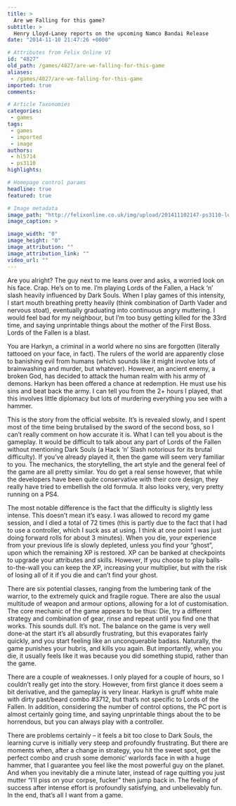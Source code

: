 ```yaml
---
title: >
  Are we Falling for this game?
subtitle: >
  Henry Lloyd-Laney reports on the upcoming Namco Bandai Release
date: "2014-11-10 21:47:26 +0000"

# Attributes from Felix Online V1
id: "4827"
old_path: /games/4827/are-we-falling-for-this-game
aliases:
 - /games/4827/are-we-falling-for-this-game
imported: true
comments:

# Article Taxonomies
categories:
 - games
tags:
 - games
 - imported
 - image
authors:
 - hl5714
 - ps3110
highlights:

# Homepage control params
headline: true
featured: true

# Image metadata
image_path: "http://felixonline.co.uk/img/upload/201411102147-ps3110-lords_of_the_fallen.png"
image_caption: >

image_width: "0"
image_height: "0"
image_attribution: ""
image_attribution_link: ""
video_url: ""
---
```


Are you alright? The guy next to me leans over and asks, a worried look on his face. Crap. He’s on to me. I’m playing Lords of the Fallen, a Hack ‘n’ slash heavily influenced by Dark Souls. When I play games of this intensity, I start mouth breathing pretty heavily (think combination of Darth Vader and nervous stoat), eventually graduating into continuous angry muttering. I would feel bad for my neighbour, but I’m too busy getting killed for the 33rd time, and saying unprintable things about the mother of the First Boss. Lords of the Fallen is a blast.

You are Harkyn, a criminal in a world where no sins are forgotten (literally tattooed on your face, in fact). The rulers of the world are apparently close to banishing evil from humans (which sounds like it might involve lots of brainwashing and murder, but whatever). However, an ancient enemy, a broken God, has decided to attack the human realm with his army of demons. Harkyn has been offered a chance at redemption. He must use his sins and beat back the army. I can tell you from the 2+ hours I played, that this involves little diplomacy but lots of murdering everything you see with a hammer.

This is the story from the official website. It’s is revealed slowly, and I spent most of the time being brutalised by the sword of the second boss, so I can’t really comment on how accurate it is. What I can tell you about is the gameplay. It would be difficult to talk about any part of Lords of the Fallen without mentioning Dark Souls (a Hack ‘n’ Slash notorious for its brutal difficulty). If you’ve already played it, then the game will seem very familiar to you. The mechanics, the storytelling, the art style and the general feel of the game are all pretty similar. You do get a real sense however, that while the developers have been quite conservative with their core design, they really have tried to embellish the old formula. It also looks very, very pretty running on a PS4.

The most notable difference is the fact that the difficulty is slightly less intense. This doesn’t mean it’s easy. I was allowed to record my game session, and I died a total of 72 times (this is partly due to the fact that I had to use a controller, which I suck ass at using. I think at one point I was just doing forward rolls for about 3 minutes). When you die, your experience from your previous life is slowly depleted, unless you find your “ghost”, upon which the remaining XP is restored. XP can be banked at checkpoints to upgrade your attributes and skills. However, If you choose to play balls-to-the-wall you can keep the XP, increasing your multiplier, but with the risk of losing all of it if you die and can’t find your ghost.

There are six potential classes, ranging from the lumbering tank of the warrior, to the extremely quick and fragile rogue. There are also the usual multitude of weapon and armour options, allowing for a lot of customisation. The core mechanic of the game appears to be thus: Die, try a different strategy and combination of gear, rinse and repeat until you find one that works. This sounds dull. It’s not. The balance on the game is very well done-at the start it’s all absurdly frustrating, but this evaporates fairly quickly, and you start feeling like an unconquerable badass. Naturally, the game punishes your hubris, and kills you again. But importantly, when you die, it usually feels like it was because you did something stupid, rather than the game.

There are a couple of weaknesses. I only played for a couple of hours, so I couldn’t really get into the story. However, from first glance it does seem a bit derivative, and the gameplay is very linear. Harkyn is gruff white male with dirty past/beard combo #3712, but that’s not specific to Lords of the Fallen. In addition, considering the number of control options, the PC port is almost certainly going time, and saying unprintable things about the to be horrendous, but you can always play with a controller.

There are problems certainly – it feels a bit too close to Dark Souls, the learning curve is initially very steep and profoundly frustrating. But there are moments when, after a change in strategy, you hit the sweet spot, get the perfect combo and crush some demonic’ warlords face in with a huge hammer, that I guarantee you feel like the most powerful guy on the planet. And when you inevitably die a minute later, instead of rage quitting you just mutter “I’ll piss on your corpse, fucker” then jump back in. The feeling of success after intense effort is profoundly satisfying, and unbelievably fun. In the end, that’s all I want from a game.
